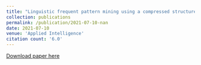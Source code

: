 ```yaml
---
title: "Linguistic frequent pattern mining using a compressed structure"
collection: publications
permalink: /publication/2021-07-10-nan
date: 2021-07-10
venue: 'Applied Intelligence'
citation count: '6.0'
---
```

[Download paper here](https://scholar.google.com/citations?view_op=view_citation&hl=en&user=CCckbEUAAAAJ&cstart=20&pagesize=80&citation_for_view=CCckbEUAAAAJ:NhqRSupF_l8C)
